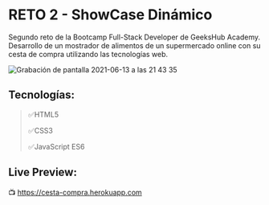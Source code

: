 # RETO 2 - ShowCase Dinámico
 Segundo reto de la Bootcamp Full-Stack Developer de GeeksHub Academy.
 Desarrollo de un mostrador de alimentos de un supermercado online con su cesta de compra utilizando las tecnologías web.

![Grabación de pantalla 2021-06-13 a las 21 43 35](https://user-images.githubusercontent.com/76822966/121820522-86dfba00-cc93-11eb-8794-bee91a4be02d.gif)


 ## Tecnologías:
 > :white_check_mark:HTML5
 >
 > :white_check_mark:CSS3
 >
 > :white_check_mark:JavaScript ES6
 

 ## Live Preview:
:tv: https://cesta-compra.herokuapp.com
